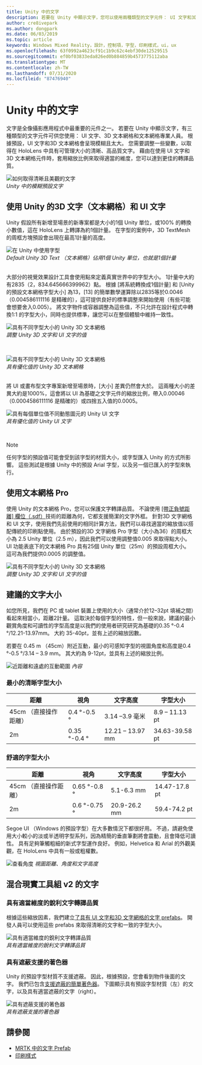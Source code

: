 ```yaml
---
title: Unity 中的文字
description: 若要在 Unity 中顯示文字，您可以使用兩種類型的文字元件： UI 文字和3D 文字網格。
author: cre8ivepark
ms.author: dongpark
ms.date: 06/03/2019
ms.topic: article
keywords: Windows Mixed Reality，設計，控制項，字型，印刷樣式，ui，ux
ms.openlocfilehash: 63f0992a4623cf91c1b9c62c4ebf30de12529515
ms.sourcegitcommit: ef0bf03833eda826ed0b884859b4573775112aba
ms.translationtype: MT
ms.contentlocale: zh-TW
ms.lasthandoff: 07/31/2020
ms.locfileid: "87476940"
---
```

# <a name="text-in-unity"></a>Unity 中的文字

文字是全像攝影應用程式中最重要的元件之一。 若要在 Unity 中顯示文字，有三種類型的文字元件可供您使用： UI 文字、3D 文本網格和文本網格專業人員。 根據預設，UI 文字和3D 文本網格會呈現模糊且太大。 您需要調整一些變數，以取得在 HoloLens 中具有可管理大小的清晰、高品質文字。 藉由在使用 UI 文字和3D 文本網格元件時，套用縮放比例來取得適當的維度，您可以達到更佳的轉譯品質。

![如何取得清晰且美觀的文字](images/hug-text-02-640px.png)<br>
*Unity 中的模糊預設文字*

## <a name="working-with-unitys-3d-text-text-mesh-and-ui-text"></a>使用 Unity 的3D 文字（文本網格）和 UI 文字

Unity 假設所有新增至場景的新專案都是大小的1個 Unity 單位，或100% 的轉換小數值，這在 HoloLens 上轉譯為約1個計量。 在字型的案例中，3D TextMesh 的周框方塊預設會出現在最高1計量的高度。

![在 Unity 中使用字型](images/640px-hug-text-03.png)<br>
*Default Unity 3D Text （文本網格）佔用1個 Unity 單位，也就是1個計量*

<br>
大部分的視覺效果設計工具會使用點來定義真實世界中的字型大小。 1計量中大約有2835（2，834.645666399962）點。 根據 [將系統轉換成1個計量] 和 [Unity 的預設文本網格字型大小] 為13，[13] 的簡單數學運算除以2835等於0.0046 （0.004586111116 是精確的），這可提供良好的標準調整來開始使用（有些可能會想要舍入0.005）。 將文字物件或容器調整為這些值，不只允許在設計程式中轉換1:1 的字型大小，同時也提供標準，讓您可以在整個體驗中維持一致性。

![具有不同字型大小的 Unity 3D 文本網格](images/Text_In_Unity_Measurements1.png)<br>
*調整 Unity 3D 文字和 UI 文字的值*

<br>

![具有不同字型大小的 Unity 3D 文本網格](images/hug-text-05-1000px.png)<br>
*具有優化值的 Unity 3D 文本網格*

<br>
將 UI 或畫布型文字專案新增至場景時，[大小] 差異仍然會大於。 這兩種大小的差異大約是1000%，這會將以 UI 為基礎之文字元件的縮放比例，帶入0.00046 （0.0004586111116 是精確的）或四捨五入值的0.0005。

![具有每個單位值不同動態圖元的 Unity UI 文字](images/hug-text-04-1000px.png)<br>
*具有優化值的 Unity UI 文字*

<br>

>[!NOTE]
>任何字型的預設值可能會受到該字型的材質大小，或字型匯入 Unity 的方式所影響。 這些測試是根據 Unity 中的預設 Arial 字型，以及另一個已匯入的字型來執行。

## <a name="working-with-text-mesh-pro"></a>使用文本網格 Pro

使用 Unity 的文本網格 Pro，您可以保護文字轉譯品質。 不論使用 [[帶正負號距離] 欄位（.sdf）](https://steamcdn-a.akamaihd.net/apps/valve/2007/SIGGRAPH2007_AlphaTestedMagnification.pdf)技術的距離為何，它都支援簡潔的文字外框。 針對3D 文字網格和 UI 文字，使用我們先前使用的相同計算方法，我們可以尋找適當的縮放值以搭配傳統的印刷點使用。 由於預設的3D 文字網格 Pro 字型（大小為36）的周框大小為 2.5 Unity 單位（2.5 m），因此我們可以使用調整值0.005 來取得點大小。 UI 功能表底下的文本網格 Pro 具有25個 Unity 單位（25m）的預設周框大小。 這可為我們提供0.0005 的調整值。

![具有不同字型大小的 Unity 3D 文本網格](images/Text_In_Unity_Measurements2.png)<br>
*調整 Unity 3D 文字和 UI 文字的值*

## <a name="recommended-text-size"></a>建議的文字大小
如您所見，我們在 PC 或 tablet 裝置上使用的大小（通常介於12–32pt 填補之間）看起來相當小，距離2計量。 這取決於每個字型的特性，但一般來說，建議的最小觀賞角度和可讀性的字型高度是以我們的使用者研究研究為基礎的0.35 °-0.4 °/12.21-13.97mm。 大約 35-40pt，並有上述的縮放因數。 

若要在 0.45 m （45cm）附近互動，最小的可感知字型的視圖角度和高度是0.4 °-0.5 °/3.14 – 3.9 mm。 其大約為 9-12pt，並具有上述的縮放比例。

![近距離和遠處的互動範圍 ](images/typography-distance-1000px.jpg)
 *內容*

### <a name="the-minimum-legible-font-size"></a>最小的清晰字型大小
| 距離 | 視角 | 文字高度 | 字型大小 |
|---------|---------|---------|---------|
| 45cm （直接操作距離） | 0.4 °-0.5 ° | 3.14 –3.9 毫米 | 8.9 – 11.13 pt |
| 2m | 0.35 °-0.4 ° | 12.21 – 13.97 mm | 34.63-39.58 pt |


### <a name="the-comfortably-legible-font-size"></a>舒適的字型大小
| 距離 | 視角 | 文字高度 | 字型大小 |
|---------|---------|---------|---------|
| 45cm （直接操作距離） | 0.65 °-0.8 ° | 5.1-6.3 mm | 14.47-17.8 pt |
| 2m | 0.6 °-0.75 ° | 20.9-26.2 mm | 59.4-74.2 pt |

Segoe UI （Windows 的預設字型）在大多數情況下都很好用。 不過，請避免使用大小較小的淡或半透明字型系列，因為精簡的垂直筆劃將會震動，且會降低可讀性。 具有足夠筆觸粗細的新式字型運作良好。 例如，Helvetica 和 Arial 的外觀美觀，在 HoloLens 中具有一般或粗權數。


![查看角度 ](images/Text_In_Unity_ViewingAngle.jpg)
 *視圖距離、角度和文字高度*

## <a name="text-with-mixed-reality-toolkit-v2"></a>混合現實工具組 v2 的文字

### <a name="sharp-text-rendering-quality-with-proper-dimension"></a>具有適當維度的銳利文字轉譯品質

根據這些縮放因素，我們建立[了具有 UI 文字和3D 文字網格的文字 prefabs](https://github.com/microsoft/MixedRealityToolkit-Unity/tree/mrtk_development/Assets/MRTK/SDK/StandardAssets/Prefabs/Text)。 開發人員可以使用這些 prefabs 來取得清晰的文字和一致的字型大小。

![具有適當維度的銳利文字轉譯品質](images/hug-text-06-1000px.png)<br>
*具有適當維度的銳利文字轉譯品質*

### <a name="shader-with-occlusion-support"></a>具有遮蔽支援的著色器

Unity 的預設字型材質不支援遮蔽。 因此，根據預設，您會看到物件後面的文字。 我們已包含[支援遮蔽的簡單著色器](https://github.com/microsoft/MixedRealityToolkit-Unity/blob/mrtk_release/Assets/MRTK/Core/StandardAssets/Shaders/Text3DShader.shader)。 下圖顯示具有預設字型材質（左）的文字，以及具有適當遮蔽的文字（right）。

![具有遮蔽支援的著色器](images/hug-text-07-1000px.png)<br>
*具有遮蔽支援的著色器*


## <a name="see-also"></a>請參閱
* [MRTK 中的文字 Prefab](https://github.com/microsoft/MixedRealityToolkit-Unity/tree/mrtk_development/Assets/MRTK/SDK/StandardAssets/Prefabs/Text)
* [印刷樣式](typography.md)

 
